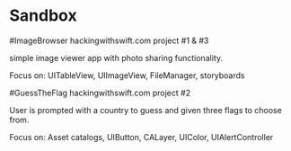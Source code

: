 # Sandbox

#ImageBrowser
hackingwithswift.com project #1 & #3

simple image viewer app with photo sharing functionality.

Focus on: UITableView, UIImageView, FileManager, storyboards


#GuessTheFlag
hackingwithswift.com project  #2

User is prompted with a country to guess and given three flags to choose from.

Focus on: Asset catalogs, UIButton, CALayer, UIColor, UIAlertController
